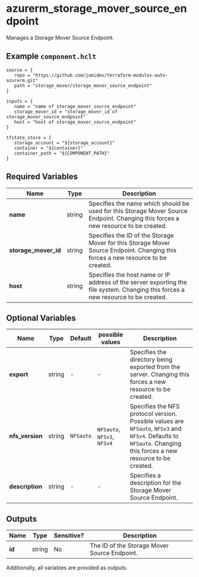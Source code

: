 # azurerm_storage_mover_source_endpoint

Manages a Storage Mover Source Endpoint.

## Example `component.hclt`

```hcl
source = {
   repo = "https://github.com/jumidev/terraform-modules-auto-azurerm.git" 
   path = "storage_mover/storage_mover_source_endpoint" 
}

inputs = {
   name = "name of storage_mover_source_endpoint" 
   storage_mover_id = "storage_mover_id of storage_mover_source_endpoint" 
   host = "host of storage_mover_source_endpoint" 
}

tfstate_store = {
   storage_account = "${storage_account}" 
   container = "${container}" 
   container_path = "${COMPONENT_PATH}" 
}

```

## Required Variables

| Name | Type |  Description |
| ---- | --------- |  ----------- |
| **name** | string |  Specifies the name which should be used for this Storage Mover Source Endpoint. Changing this forces a new resource to be created. | 
| **storage_mover_id** | string |  Specifies the ID of the Storage Mover for this Storage Mover Source Endpoint. Changing this forces a new resource to be created. | 
| **host** | string |  Specifies the host name or IP address of the server exporting the file system. Changing this forces a new resource to be created. | 

## Optional Variables

| Name | Type |  Default  |  possible values |  Description |
| ---- | --------- |  ----------- | ----------- | ----------- |
| **export** | string |  -  |  -  |  Specifies the directory being exported from the server. Changing this forces a new resource to be created. | 
| **nfs_version** | string |  `NFSauto`  |  `NFSauto`, `NFSv3`, `NFSv4`  |  Specifies the NFS protocol version. Possible values are `NFSauto`, `NFSv3` and `NFSv4`. Defaults to `NFSauto`. Changing this forces a new resource to be created. | 
| **description** | string |  -  |  -  |  Specifies a description for the Storage Mover Source Endpoint. | 



## Outputs

| Name | Type | Sensitive? | Description |
| ---- | ---- | --------- | --------- |
| **id** | string | No  | The ID of the Storage Mover Source Endpoint. | 

Additionally, all variables are provided as outputs.
